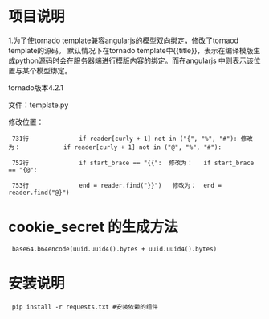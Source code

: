 # 项目说明
 1.为了使tornado template兼容angularjs的模型双向绑定，修改了tornaod template的源码。
      默认情况下在tornado template中{{title}}，表示在编译模版生成python源码时会在服务器端进行模版内容的绑定。而在angularjs
   中则表示该位置与某个模型绑定。
   
   tornado版本4.2.1
   
   文件：template.py
   
   修改位置：
   
     731行              if reader[curly + 1] not in ("{", "%", "#"): 修改为：            if reader[curly + 1] not in ("@", "%", "#"):
   
     752行              if start_brace == "{{":  修改为：   if start_brace == "{@":
   
     753行              end = reader.find("}}")   修改为：  end = reader.find("@}")
   
# cookie_secret 的生成方法
     base64.b64encode(uuid.uuid4().bytes + uuid.uuid4().bytes)

# 安装说明
     
     pip install -r requests.txt #安装依赖的组件